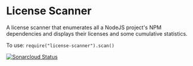 # License Scanner
A license scanner that enumerates all a NodeJS project's NPM dependencies and displays their licenses and some cumulative statistics.

To use: `require("license-scanner").scan()`

[![Sonarcloud Status](https://sonarcloud.io/api/project_badges/measure?project=psmorrow_license-scanner&metric=alert_status)](https://sonarcloud.io/dashboard?id=psmorrow_license-scanner)
